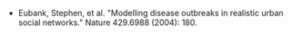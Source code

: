 - Eubank, Stephen, et al. "Modelling disease outbreaks in realistic urban social networks." Nature 429.6988 (2004): 180.